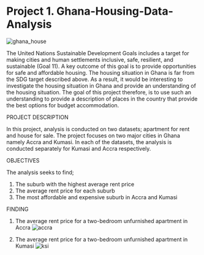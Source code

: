 # Project 1. Ghana-Housing-Data-Analysis
![ghana_house](https://user-images.githubusercontent.com/63692930/130990201-5ef7d2c4-bbe5-4210-b9dc-913a7bdf5622.jpg)

The United Nations Sustainable Development Goals includes a target for making cities and human settlements inclusive, safe, 
resilient, and sustainable (Goal 11). A key outcome of this goal is to provide opportunities for safe and affordable housing.
The housing situation in Ghana is far from the SDG target described above. As a result, it would be interesting to investigate
the housing situation in Ghana and provide an understanding of the housing situation. The goal of this project therefore, is
to use such an understanding to provide a description of places in the country that provide the best options for budget accommodation.

PROJECT DESCRIPTION 

In this project, analysis is conducted on two datasets; apartment for rent and house for sale. 
The project focuses on two major cities in Ghana namely Accra and Kumasi. 
In each of the datasets, the analysis is conducted separately for Kumasi and Accra respectively.

OBJECTIVES

The analysis seeks to find;

1. The suburb with the highest average rent price
2. The average rent price for each suburb
3. The most affordable and expensive suburb in Accra and Kumasi

FINDING
1. The average rent price for a two-bedroom unfurnished apartment in Accra
![accra](https://github.com/Suleman-Zack/Project-1-Ghana-Housing-Data-Analysis/assets/63692930/6900710a-be2b-407b-ba67-54ff2dc7d569)

2. The average rent price for a two-bedroom unfurnished apartment in Kumasi
![ksi](https://github.com/Suleman-Zack/Project-1-Ghana-Housing-Data-Analysis/assets/63692930/9e910d04-ac13-4a72-bace-701ddab03cee)

